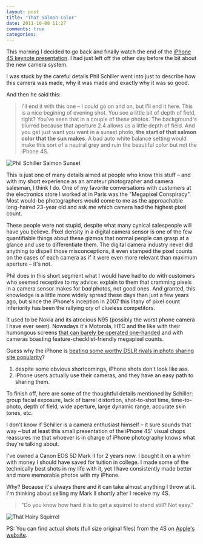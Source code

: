```yaml
---
layout: post
title: "That Salmon Color"
date: 2011-10-08 11:27
comments: true
categories:
---
```


This morning I decided to go back and finally watch the end of the [iPhone 4S keynote presentation](http://www.apple.com/apple-events/october-2011/). I had just left off the other day before the bit about the new camera system.

I was stuck by the careful details Phil Schiller went into just to describe how this camera was made, why it was made and exactly why it was so good.

And then he said this:

> I'll end it with this one – I could go on and on, but I'll end it here. This is a nice begining of evening shot. You see a little bit of depth of field, right? You've seen that in a couple of these photos. The background's blurred because that aperture 2.4 allows us a little depth of field. And you get just want you want in a sunset photo, **the start of that salmon color that the sun makes**. A bad auto white balance setting would make this sort of a neutral grey and ruin the beautiful color but not the iPhone 4S.

![Phil Schiller Salmon Sunset](/images/salmon.jpg)

This is just one of many details aimed at people who know this stuff – and with my short experience as an amateur photographer and camera salesman, I think I do. One of my favorite conversations with customers at the electronics store I worked at in Paris was the "Megapixel Conspiracy". Most would-be photographers would come to me as the approachable long-haired 23-year old and ask me which camera had the highest pixel count.

These people were not stupid, despite what many cynical salespeople will have you believe. Pixel density in a digital camera sensor is one of the few quantifiable things about these gizmos that normal people can grasp at a glance and use to differentiate them. The digital camera industry never did anything to dispell those misconceptions, it even stamped the pixel counts on the cases of each camera as if it were even more relevant than maximum aperture – it's not.

Phil does in this short segment what I would have had to do with customers who seemed receptive to my advice: explain to them that cramming pixels in a camera sensor makes for *bad* photos, not good ones. And granted, this knowledge is a little more widely spread these days than just a few years ago, but since the iPhone's inception in 2007 this litany of pixel count inferiority has been the rallying cry of clueless competitors.

It used to be Nokia and its atrocious N95 (possibly the worst phone camera I have ever seen). Nowadays it's Motorola, HTC and the like with their humongous screens [that can barely be operated one-handed](http://dcurt.is/2011/10/03/3-point-5-inches) and with cameras boasting feature-checklist-friendly megapixel counts.

Guess why the iPhone is [beating some worthy DSLR rivals in photo sharing site popularity](http://www.flickr.com/cameras)?

1. despite some obvious shortcomings, iPhone shots don't look like ass.
2. iPhone users actually use their cameras, and they have an easy path to sharing them.

To finish off, here are some of the thoughtful details mentioned by Schiller: group facial exposure, lack of barrel distortion, shot-to-shot time, time-to-photo, depth of field, wide aperture, large dynamic range, accurate skin tones, etc.

I don't know if Schiller is a camera enthusiast himself – it sure sounds that way – but at least this small presentation of the iPhone 4S' visual chops reassures me that whoever is in charge of iPhone photography knows what they're talking about.

I've owned a Canon EOS 5D Mark II for 2 years now. I bought it on a whim with money I should have saved for tuition in college. I made some of the technically best shots in my life with it, yet I have consistently made better and more memorable photos with my iPhone.

Why? Because it's always there and it can take almost anything I throw at it. I'm thinking about selling my Mark II shortly after I receive my 4S.

> "Do you know how hard it is to get a squirrel to stand still? Not easy."

![That Hairy Squirrel](/images/squirrel.jpg)

PS: You can find actual shots (full size original files) from the 4S on [Apple's website](http://www.apple.com/iphone/features/#camera).
